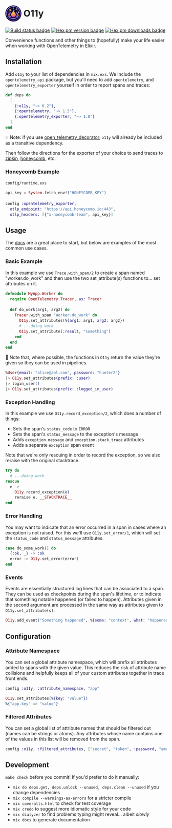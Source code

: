 <h1>
  <img src="o11y.png" alt="O11y Logo" width="50" style="vertical-align: middle;" />
  <span style="vertical-align: middle;">O11y</span>
</h1>


[![Build status badge](https://github.com/marcdel/o11y/workflows/CI/badge.svg)](https://github.com/marcdel/o11y/actions)
[![Hex.pm version badge](https://img.shields.io/hexpm/v/o11y.svg)](https://hex.pm/packages/o11y)
[![Hex.pm downloads badge](https://img.shields.io/hexpm/dt/o11y.svg)](https://hex.pm/packages/o11y)

Convenience functions and other things to (hopefully) make your life easier when working with OpenTelemetry in Elixir.

## Installation

Add `o11y` to your list of dependencies in `mix.exs`.
We include the `opentelemetry_api` package, but you'll need to add `opentelemetry`, and `opentelemetry_exporter` yourself in order to report spans and traces:

```elixir
def deps do
  [
    {:o11y, "~> 0.2"},
    {:opentelemetry, "~> 1.5"},
    {:opentelemetry_exporter, "~> 1.8"}
  ]
end
```

💡 Note: if you use [open_telemetry_decorator](https://github.com/marcdel/open_telemetry_decorator), `o11y` will already be included as a transitive dependency.

Then follow the directions for the exporter of your choice to send traces to [zipkin](https://github.com/open-telemetry/opentelemetry-erlang/tree/main/apps/opentelemetry_zipkin), [honeycomb](https://www.honeycomb.io/), etc.

### Honeycomb Example

`config/runtime.exs`
```elixir
api_key = System.fetch_env!("HONEYCOMB_KEY")

config :opentelemetry_exporter,
  otlp_endpoint: "https://api.honeycomb.io:443",
  otlp_headers: [{"x-honeycomb-team", api_key}]
```

## Usage

The [docs](https://hexdocs.pm/o11y/O11y.html) are a great place to start, but below are examples of the most common use cases.

### Basic Example

In this example we use `Trace.with_span/2` to create a span named "worker.do_work" and then use the two set_attribute(s) functions to... set attributes on it.

```elixir
defmodule MyApp.Worker do
  require OpenTelemetry.Tracer, as: Tracer

  def do_work(arg1, arg2) do
    Tracer.with_span "Worker.do_work" do
      O11y.set_attributes(%{arg1: arg1, arg2: arg2})
      # ...doing work
      O11y.set_attribute(:result, "something")
    end
  end
end
```

📝 Note that, where possible, the functions in `O11y` return the value they're given so they can be used in pipelines.

```elixir
%User{email: "alice@aol.com", password: "hunter2"}
|> O11y.set_attributes(prefix: :user)
|> login_user()
|> O11y.set_attributes(prefix: :logged_in_user)
```

### Exception Handling

In this example we use `O11y.record_exception/2`, which does a number of things:
- Sets the span's `status_code` to `ERROR`
- Sets the span's `status_message` to the exception's message
- Adds `exception.message` and `exception.stack_trace` attributes
- Adds a separate `exception` span event

Note that we're only rescuing in order to record the exception, so we also reraise with the original stacktrace.

```elixir
try do
  # ...doing work
rescue
  e ->
    O11y.record_exception(e)
    reraise e, __STACKTRACE__
end
```

### Error Handling

You may want to indicate that an error occurred in a span in cases where an exception is not raised. For this we'll use `O11y.set_error/1`, which will set the `status_code` and `status_message` attributes.

```elixir
case do_some_work() do
  {:ok, _} -> :ok
  error -> O11y.set_error(error)
end
```

### Events

Events are essentially structured log lines that can be associated to a span. They can be used as checkpoints during the span's lifetime, or to indicate that something notable happened (or failed to happen). Attributes given in the second argument are processed in the same way as attributes given to `O11y.set_attribute(s)`.

```elixir
O11y.add_event("Something happened", %{some: "context", what: "happened"})
```

## Configuration

### Attribute Namespace
You can set a global attribute namespace, which will prefix all attributes added to spans with the given value. This reduces the risk of attribute name collisions and helpfully keeps all of your custom attributes together in trace front ends.

```elixir
config :o11y, :attribute_namespace, "app"
```

```elixir
O11y.set_attributes(%{key: "value"})
%{"app.key" => "value"}
```

### Filtered Attributes
You can set a global list of attribute names that should be filtered out (names can be strings or atoms). Any attributes whose name contains one of the values in this list will be removed from the span. 

```elixir
config :o11y, :filtered_attributes, ["secret", "token", :password, "email"]
```

## Development

`make check` before you commit! If you'd prefer to do it manually:

* `mix do deps.get, deps.unlock --unused, deps.clean --unused` if you change dependencies
* `mix compile --warnings-as-errors` for a stricter compile
* `mix coveralls.html` to check for test coverage
* `mix credo` to suggest more idiomatic style for your code
* `mix dialyzer` to find problems typing might reveal… albeit *slowly*
* `mix docs` to generate documentation
